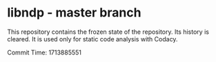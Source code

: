 # libndp - master branch

This repository contains the frozen state of the repository.
Its history is cleared. It is used only for static code
analysis with Codacy.

Commit Time: 1713885551